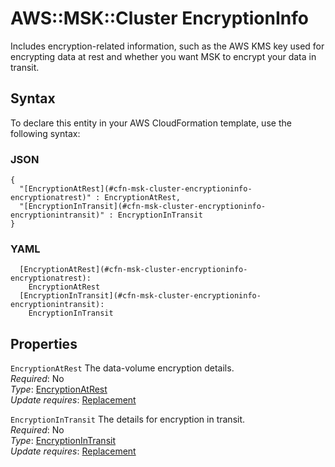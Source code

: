 # AWS::MSK::Cluster EncryptionInfo<a name="aws-properties-msk-cluster-encryptioninfo"></a>

Includes encryption\-related information, such as the AWS KMS key used for encrypting data at rest and whether you want MSK to encrypt your data in transit\.

## Syntax<a name="aws-properties-msk-cluster-encryptioninfo-syntax"></a>

To declare this entity in your AWS CloudFormation template, use the following syntax:

### JSON<a name="aws-properties-msk-cluster-encryptioninfo-syntax.json"></a>

```
{
  "[EncryptionAtRest](#cfn-msk-cluster-encryptioninfo-encryptionatrest)" : EncryptionAtRest,
  "[EncryptionInTransit](#cfn-msk-cluster-encryptioninfo-encryptionintransit)" : EncryptionInTransit
}
```

### YAML<a name="aws-properties-msk-cluster-encryptioninfo-syntax.yaml"></a>

```
  [EncryptionAtRest](#cfn-msk-cluster-encryptioninfo-encryptionatrest): 
    EncryptionAtRest
  [EncryptionInTransit](#cfn-msk-cluster-encryptioninfo-encryptionintransit): 
    EncryptionInTransit
```

## Properties<a name="aws-properties-msk-cluster-encryptioninfo-properties"></a>

`EncryptionAtRest`  <a name="cfn-msk-cluster-encryptioninfo-encryptionatrest"></a>
The data\-volume encryption details\.  
*Required*: No  
*Type*: [EncryptionAtRest](aws-properties-msk-cluster-encryptionatrest.md)  
*Update requires*: [Replacement](https://docs.aws.amazon.com/AWSCloudFormation/latest/UserGuide/using-cfn-updating-stacks-update-behaviors.html#update-replacement)

`EncryptionInTransit`  <a name="cfn-msk-cluster-encryptioninfo-encryptionintransit"></a>
The details for encryption in transit\.  
*Required*: No  
*Type*: [EncryptionInTransit](aws-properties-msk-cluster-encryptionintransit.md)  
*Update requires*: [Replacement](https://docs.aws.amazon.com/AWSCloudFormation/latest/UserGuide/using-cfn-updating-stacks-update-behaviors.html#update-replacement)